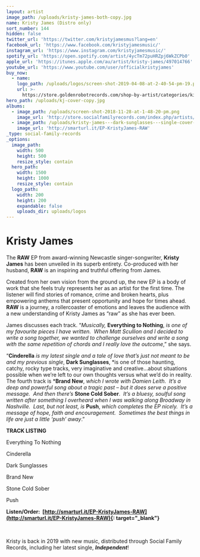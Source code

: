 ```yaml
---
layout: artist
image_path: /uploads/kristy-james-both-copy.jpg
name: Kristy James (Distro only)
sort_number: 144
hidden: false
twitter_url: 'https://twitter.com/kristyjamesmus?lang=en'
facebook_url: 'https://www.facebook.com/kristyjamesmusic/'
instagram_url: 'https://www.instagram.com/kristyjamesmusic/'
spotify_url: 'https://open.spotify.com/artist/4ycTm72puHRZpj6WkZCPb0'
apple_url: 'https://itunes.apple.com/au/artist/kristy-james/497014766'
youtube_url: 'https://www.youtube.com/user/officialkristyjames'
buy_now:
  - name:
    logo_path: /uploads/logos/screen-shot-2019-04-08-at-2-40-54-pm-19.png
    url: >-
      https://store.goldenrobotrecords.com/shop-by-artist/categories/kirsty-james
hero_path: /uploads/kj-cover-copy.jpg
albums:
  - image_path: /uploads/screen-shot-2018-11-28-at-1-48-20-pm.png
    image_url: 'http://store.socialfamilyrecords.com/index.php/artists/kirsty-james.html'
  - image_path: /uploads/kristy-james---dark-sunglasses---single-cover-1.jpg
    image_url: 'http://smarturl.it/EP-KristyJames-RAW'
_type: social-family-records
_options:
  image_path:
    width: 500
    height: 500
    resize_style: contain
  hero_path:
    width: 1500
    height: 1000
    resize_style: contain
  logo_path:
    width: 200
    height: 200
    expandable: false
    uploads_dir: uploads/logos
---
```


# Kristy James

The&nbsp;**RAW** EP from award-winning Newcastle singer-songwriter, **Kristy James** has been unveiled in its superb entirety. Co-produced with her husband, **RAW** is an inspiring and truthful offering from James.

Created from her own vision from the ground up, the new EP is a body of work that she feels truly represents her as an artist for the first time. The listener will find stories of romance, crime and broken hearts, plus empowering anthems that present opportunity and hope for times ahead. **RAW** is a journey, a rollercoaster of emotions and leaves the audience with a new understanding of Kristy James as “raw” as she has ever been.

James discusses each track. “*Musically,* **Everything to Nothing**, *is one of my favourite pieces I have written.&nbsp; When Matt Scullion and I decided to write a song together, we wanted to challenge ourselves and write a song with the same repetition of chords and I really love the outcome*,” she says.&nbsp;

“**Cinderella** *is my latest single and a tale of love that’s just not meant to be and my previous single*, **Dark Sunglasses**, *is one of those haunting, catchy, rocky type tracks, very imaginative and creative…about situations possible when we’re left to our own thoughts versus what we’d do in reality. The fourth track is&nbsp;***Brand New**, *which I wrote with Damien Leith.&nbsp; It’s a deep and powerful song about a tragic past – but it does serve a positive message.&nbsp; And then there’s* **Stone Cold Sober**.&nbsp; *It’s a bluesy, soulful song written after something I overheard when I was walking along Broadway in Nashville.&nbsp; Last, but not least, is* **Push**, *which completes the EP nicely.&nbsp; It’s a message of hope, faith and encouragement.&nbsp; Sometimes the best things in life are just a little ‘push’ away*.”

**TRACK LISTING**

Everything To Nothing

Cinderella

Dark Sunglasses

Brand New

Stone Cold Sober

Push

**Listen/Order:&nbsp; [http://smarturl.it/EP-KristyJames-RAW](http://smarturl.it/EP-KristyJames-RAW){: target="_blank"}**

&nbsp;

Kristy is back in 2019 with new music, distributed through Social Family Records, including her latest single, ***Independent***\!

&nbsp;